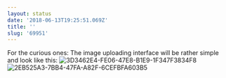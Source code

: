 ```yaml
---
layout: status
date: '2018-06-13T19:25:51.069Z'
title: ''
slug: '69951'
---
```

For the curious ones: The image uploading interface will be rather simple and look like this:
![3D3462E4-FE06-47E8-B1E9-1F347F3834F8](http://share.hartl.co/micro/3D3462E4-FE06-47E8-B1E9-1F347F3834F8)
![2EB525A3-7BB4-47FA-A82F-6CEFBFA603B5](http://share.hartl.co/micro/2EB525A3-7BB4-47FA-A82F-6CEFBFA603B5)
